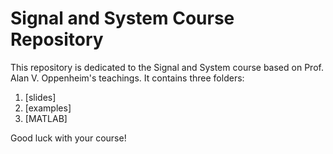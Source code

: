 # Signal and System Course Repository

This repository is dedicated to the Signal and System course based on Prof. Alan V. Oppenheim's teachings. It contains three folders:

1. [slides]
2. [examples]
3. [MATLAB]

Good luck with your course!
